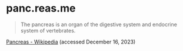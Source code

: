 # panc.reas.me

> The pancreas is an organ of the digestive system and endocrine system of vertebrates.

[Pancreas - Wikipedia](https://en.wikipedia.org/wiki/Pancreas) (accessed December 16, 2023)
